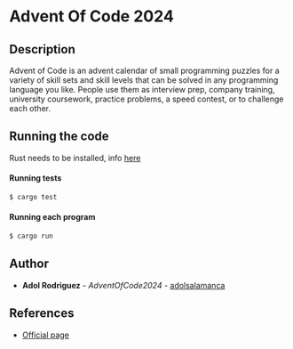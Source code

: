 # Advent Of Code 2024

## Description
Advent of Code is an advent calendar of small programming puzzles for a variety of skill sets and skill levels that can be solved in any programming language you like. People use them as interview prep, company training, university coursework, practice problems, a speed contest, or to challenge each other.


## Running the code

Rust needs to be installed, info [here](https://www.rust-lang.org/tools/install)

#### Running tests

```bash
$ cargo test
```


#### Running each program

```bash
$ cargo run
```


## Author
* **Adol Rodriguez** - *AdventOfCode2024* - [adolsalamanca](https://github.com/adolsalamanca)


## References
* [Official page](https://adventofcode.com/2024/about)


